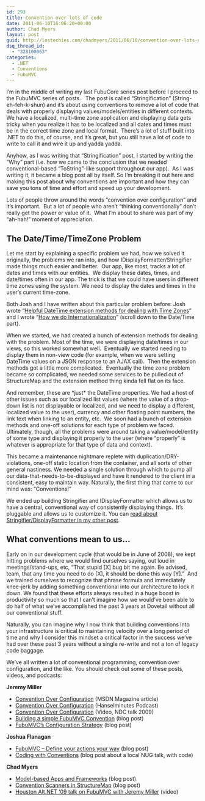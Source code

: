 ```yaml
---
id: 293
title: Convention over lots of code
date: 2011-06-10T16:06:20+00:00
author: Chad Myers
layout: post
guid: http://lostechies.com/chadmyers/2011/06/10/convention-over-lots-of-code/
dsq_thread_id:
  - "328100063"
categories:
  - .NET
  - Conventions
  - FubuMVC
---
```

I’m in the middle of writing my last FubuCore series post before I proceed to the FubuMVC series of posts.   The post is called “Stringification” (String-eh-feh-k-shun) and it’s about using conventions to remove a lot of code that deals with properly displaying values/models/entities in different contexts.  We have a localized, multi-time zone application and displaying data gets tricky when you realize it has to be localized and all dates and times must be in the correct time zone and local format.  There’s a lot of stuff built into .NET to do this, of course, and it’s great, but you still have a lot of code to write to call it and wire it up and yadda yadda.

Anyhow, as I was writing that “Stringification” post, I started by writing the “Why” part (i.e. how we came to the conclusion that we needed conventional-based “ToString”-like support throughout our app).  As I was writing it, it became a blog post all by itself. So I’m breaking it out here and making this post about why conventions are important and how they can save you tons of time and effort and speed up your development.

Lots of people throw around the words “convention over configuration” and it’s important.  But a lot of people who aren’t “thinking conventionally” don’t really get the power or value of it.  What I’m about to share was part of my “ah-hah!” moment of appreciation.

## The Date/Time/TimeZone Problem

Let me start by explaining a specific problem we had, how we solved it originally, the problems we ran into, and how IDisplayFormatter/Stringifier made things much easier and better.  Our app, like most, tracks a lot of dates and times with our entities.  We display these dates, times, and date/times often in our app. The trick is that we could have users in different time zones using the system. We need to display the dates and times in the user’s current time-zone.

Both Josh and I have written about this particular problem before: Josh wrote “[Helpful DateTime extension methods for dealing with Time Zones](http://lostechies.com/joshuaflanagan/2011/02/04/helpful-datetime-extension-methods-for-dealing-with-time-zones/)” and I wrote “[How we do Internationalization](http://lostechies.com/chadmyers/2011/02/04/how-we-do-internationalization/)” (scroll down to the Date/Time part).

When we started, we had created a bunch of extension methods for dealing with the problem. Most of the time, we were displaying date/times in our views, so this worked somewhat well.  Eventually we started needing to display them in non-view code (for example, when we were setting DateTime values on a JSON response to an AJAX call).  Then the extension methods got a little more complicated.  Eventually the time zone problem became so complicated, we needed some services to be pulled out of StructureMap and the extension method thing kinda fell flat on its face.

And remember, these are \*just\* the DateTime properties. We had a host of other issues such as our localized list values (where the value of a drop-down list is not displayable or localized, and we need to display a different, localized value to the user), currency and other floating point numbers, the link text when linking to an entity, etc.  We soon had a bunch of extension methods and one-off solutions for each type of problem we faced. Ultimately, though, all the problems were around taking a value/model/entity of some type and displaying it properly to the user (where “properly” is whatever is appropriate for that type of data and context).

This became a maintenance nightmare replete with duplication/DRY-violations, one-off static location from the container, and all sorts of other general nastiness. We needed a single solution through which to pump all our data-that-needs-to-be-displayed and have it rendered to the client in a consistent, easy to maintain way. Naturally, the first thing that came to our mind was: “Conventions!”

We ended up building Stringifier and IDisplayFormatter which allows us to have a central, conventional way of consistently displaying things.  It’s pluggable and allows us to customize it. You can [read about Stringifier/DisplayFormatter in my other post](http://lostechies.com/chadmyers/2011/06/10/cool-stuff-in-fubucore-no-9-stringification/).

## What conventions mean to us…

Early on in our development cycle (that would be in June of 2008), we kept hitting problems where we would find ourselves saying, out loud in meetings/stand-ups, etc, “That stupid [X] bug bit me again. Be advised, team, that any time you need to do [X], it should be done this way [Y].”  And we trained ourselves to recognize that phrase formula and immediately knee-jerk by adding something conventional into our architecture to lock it down. We found that these efforts always resulted in a huge boost in productivity so much so that I can’t imagine how we would’ve been able to do half of what we’ve accomplished the past 3 years at Dovetail without all our conventional stuff.

Naturally, you can imagine why I now think that building conventions into your infrastructure is critical to maintaining velocity over a long period of time and why I consider this mindset a critical factor in the success we’ve had over these past 3 years without a single re-write and not a ton of legacy code baggage.

We’ve all written a lot of conventional programming, convention over configuration, and the like. You should check out some of these posts, videos, and podcasts:

**Jeremy Miller**

  * [Convention Over Configuration](http://msdn.microsoft.com/en-us/magazine/dd419655.aspx) (MSDN Magazine article)
  * [Convention Over Configuration](http://www.hanselman.com/blog/HanselminutesPodcast167ConventionOverConfigurationWithJeremyMiller.aspx) (Hanselminutes Podcast)
  * [Convention Over Configuration](http://osherove.com/blog/2009/8/18/ndc-video-jeremy-d-miller-convention-over-configuration.html) (Video, NDC talk 2009)
  * [Building a simple FubuMVC Convention](http://codebetter.com/jeremymiller/2011/01/11/building-a-simple-fubumvc-convention/) (blog post)
  * [FubuMVC’s Configuration Strategy](http://codebetter.com/jeremymiller/2011/01/10/fubumvcs-configuration-strategy/) (blog post)

**Joshua Flanagan**

  * [FubuMVC &#8211; Define your actions your way](http://lostechies.com/joshuaflanagan/2010/01/18/fubumvc-define-your-actions-your-way/) (blog post)
  * [Coding with Conventions](http://lostechies.com/joshuaflanagan/2011/02/23/code-samples-from-my-adnug-talk-coding-with-conventions/) (blog post about a local NUG talk, with code)

**Chad Myers**

  * [Model-based Apps and Frameworks](http://lostechies.com/chadmyers/2010/05/29/model-based-apps-and-frameworks/) (blog post)
  * [Convention Scanners in StructureMap](http://lostechies.com/chadmyers/2008/08/02/stucturemap-advanced-level-usage-scenarios-part-1-type-convention-scanners/) (blog post)
  * [Houston Alt.NET ‘09 talk on FubuMVC with Jeremy Miller](http://houstonaltnet.pbworks.com/w/page/19525997/Fubu-MVC) (video)